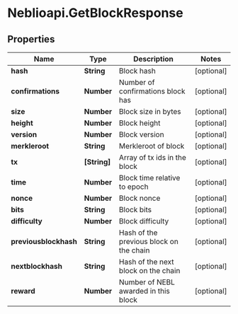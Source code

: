 # Neblioapi.GetBlockResponse

## Properties
Name | Type | Description | Notes
------------ | ------------- | ------------- | -------------
**hash** | **String** | Block hash | [optional] 
**confirmations** | **Number** | Number of confirmations block has | [optional] 
**size** | **Number** | Block size in bytes | [optional] 
**height** | **Number** | Block height | [optional] 
**version** | **Number** | Block version | [optional] 
**merkleroot** | **String** | Merkleroot of block | [optional] 
**tx** | **[String]** | Array of tx ids in the block | [optional] 
**time** | **Number** | Block time relative to epoch | [optional] 
**nonce** | **Number** | Block nonce | [optional] 
**bits** | **String** | Block bits | [optional] 
**difficulty** | **Number** | Block difficulty | [optional] 
**previousblockhash** | **String** | Hash of the previous block on the chain | [optional] 
**nextblockhash** | **String** | Hash of the next block on the chain | [optional] 
**reward** | **Number** | Number of NEBL awarded in this block | [optional] 


